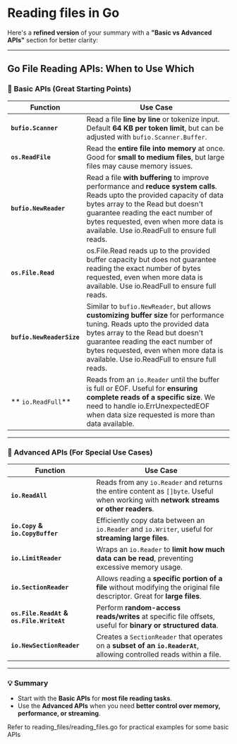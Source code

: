 # Reading files in Go

Here's a **refined version** of your summary with a **"Basic vs Advanced APIs"** section for better clarity:  

---

## **Go File Reading APIs: When to Use Which**  

### **🔹 Basic APIs (Great Starting Points)**
| **Function** | **Use Case** |
|-------------|-------------|
| **`bufio.Scanner`** | Read a file **line by line** or tokenize input. Default **64 KB per token limit**, but can be adjusted with `bufio.Scanner.Buffer`. |
| **`os.ReadFile`** | Read the **entire file into memory** at once. Good for **small to medium files**, but large files may cause memory issues. |
| **`bufio.NewReader`** | Read a file **with buffering** to improve performance and **reduce system calls**. Reads upto the provided capacity of data bytes array to the Read but doesn't guarantee reading the eact number of bytes requested, even when more data is available. Use io.ReadFull to ensure full reads. |
| **`os.File.Read`** | os.File.Read reads up to the provided buffer capacity but does not guarantee reading the exact number of bytes requested, even when more data is available. Use io.ReadFull to ensure full reads. |
| **`bufio.NewReaderSize`** | Similar to `bufio.NewReader`, but allows **customizing buffer size** for performance tuning. Reads upto the provided data bytes array to the Read but doesn't guarantee reading the eact number of bytes requested, even when more data is available. Use io.ReadFull to ensure full reads. |
| ** `io.ReadFull`** | Reads from an `io.Reader` until the buffer is full or EOF. Useful for **ensuring complete reads of a specific size**. We need to handle io.ErrUnexpectedEOF when data size requested is more than data available. |
---

### **🔹 Advanced APIs (For Special Use Cases)**
| **Function** | **Use Case** |
|-------------|-------------|
| **`io.ReadAll`** | Reads from any `io.Reader` and returns the entire content as `[]byte`. Useful when working with **network streams or other readers**. |
| **`io.Copy` & `io.CopyBuffer`** | Efficiently copy data between an `io.Reader` and `io.Writer`, useful for **streaming large files**. |
| **`io.LimitReader`** | Wraps an `io.Reader` to **limit how much data can be read**, preventing excessive memory usage. |
| **`io.SectionReader`** | Allows reading a **specific portion of a file** without modifying the original file descriptor. Great for **large files**. |
| **`os.File.ReadAt` & `os.File.WriteAt`** | Perform **random-access reads/writes** at specific file offsets, useful for **binary or structured data**. |
| **`io.NewSectionReader`** | Creates a `SectionReader` that operates on a **subset of an `io.ReaderAt`**, allowing controlled reads within a file. |

---

### **💡 Summary**
- Start with the **Basic APIs** for **most file reading tasks**.  
- Use the **Advanced APIs** when you need **better control over memory, performance, or streaming**.  

Refer to reading_files/reading_files.go for practical examples for some basic APIs
